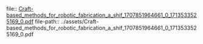 file:: [Craft-based_methods_for_robotic_fabrication_a_shif_1707851964661_0_1713533525169_0.pdf](../assets/Craft-based_methods_for_robotic_fabrication_a_shif_1707851964661_0_1713533525169_0.pdf)
file-path:: ../assets/Craft-based_methods_for_robotic_fabrication_a_shif_1707851964661_0_1713533525169_0.pdf

